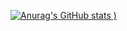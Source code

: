 [![Anurag's GitHub stats](https://github-readme-stats.vercel.app/api?username=mohameddinawi&count_private=true&show_icons=true&theme=radical)
)](https://github.com/anuraghazra/github-readme-stats)
